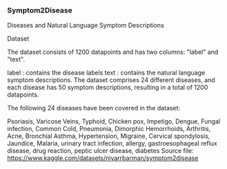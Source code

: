 ### Symptom2Disease

Diseases and Natural Language Symptom Descriptions

Dataset

The dataset consists of 1200 datapoints and has two columns: "label" and "text".

label : contains the disease labels
text : contains the natural language symptom descriptions.
The dataset comprises 24 different diseases, and each disease has 50 symptom descriptions, resulting in a total of 1200 datapoints.

The following 24 diseases have been covered in the dataset:

Psoriasis, Varicose Veins, Typhoid, Chicken pox, Impetigo, Dengue, Fungal infection, Common Cold, Pneumonia, Dimorphic Hemorrhoids, Arthritis, Acne, Bronchial Asthma, Hypertension, Migraine, Cervical spondylosis, Jaundice, Malaria, urinary tract infection, allergy, gastroesophageal reflux disease, drug reaction, peptic ulcer disease, diabetes
Source file:
https://www.kaggle.com/datasets/niyarrbarman/symptom2disease
